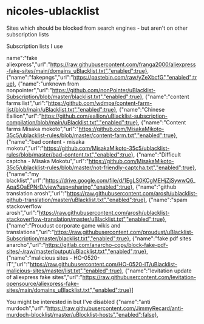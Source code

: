 # nicoles-ublacklist
Sites which should be blocked from search engines - but aren't on other subscription lists

Subscription lists I use

name":"fake aliexpress","url":"https://raw.githubusercontent.com/franga2000/aliexpress-fake-sites/main/domains_uBlacklist.txt","enabled":true},
{"name":"fakepngs","url":"https://pastebin.com/raw/yZeXbcfG","enabled":true},
{"name":"unknown from nonpointer","url":"https://github.com/nonPointer/uBlacklist-Subscription/blob/master/blacklist.txt","enabled":true},
{"name":"content farms list","url":"https://github.com/wdmpa/content-farm-list/blob/main/uBlacklist.txt","enabled":true},
{"name":"Chinese Eallion","url":"https://github.com/eallion/uBlacklist-subscription-compilation/blob/main/uBlacklist.txt","enabled":true},
{"name":"Content farms Misaka mokoto","url":"https://github.com/MisakaMikoto-35c5/ublacklist-rules/blob/master/content-farm.txt","enabled":true},
{"name":"bad content - misaka mokotu","url":"https://github.com/MisakaMikoto-35c5/ublacklist-rules/blob/master/bad-content.txt","enabled":true},
{"name":"Difficult captcha - Misaka Mokotu","url":"https://github.com/MisakaMikoto-35c5/ublacklist-rules/blob/master/not-friendly-captcha.txt","enabled":true},
{"name":"my blacklist","url":"https://drive.google.com/file/d/1EgLS0KCgMEHjZjSywwQ6_ApaSOaEPNrD/view?usp=sharing","enabled":true},
{"name":"github translation arosh","url":"https://raw.githubusercontent.com/arosh/ublacklist-github-translation/master/uBlacklist.txt","enabled":true},
{"name":"spam stackoverflow arosh","url":"https://raw.githubusercontent.com/arosh/ublacklist-stackoverflow-translation/master/uBlacklist.txt","enabled":true},
{"name":"Proudust corporate game wikis and translations","url":"https://raw.githubusercontent.com/proudust/uBlacklist-Subscription/master/blacklist.txt","enabled":true},
{"name":"fake pdf sites anarcho","url":"https://gitlab.com/anarcho-copy/block-fake-pdf-sites/-/raw/master/output/uBlacklist.txt","enabled":true},
{"name":"malicious sites - HO-0520-IT","url":"https://raw.githubusercontent.com/HO-0520-IT/uBlacklist-malicious-sites/master/list.txt","enabled":true},
{"name":"levitation update of aliexpress fake sites","url":"https://raw.githubusercontent.com/levitation-opensource/aliexpress-fake-sites/main/domains_uBlacklist.txt","enabled":true}]


You might be interested in but I've disabled
{"name":"anti murdoch","url":"https://raw.githubusercontent.com/JimmyRecard/anti-murdoch-blocklist/master/uBlocklist-hosts","enabled":false}, 
